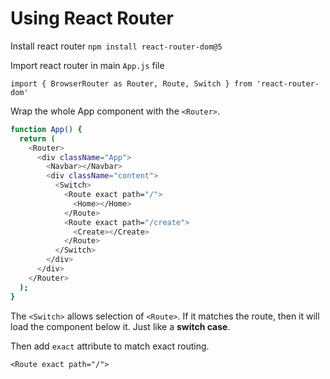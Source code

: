 # Using React Router

Install react router `npm install react-router-dom@5`

Import react router in main `App.js` file

`import { BrowserRouter as Router, Route, Switch } from 'react-router-dom'`

Wrap the whole App component with the `<Router>`.

```bash
function App() {
  return (
    <Router>
      <div className="App">
        <Navbar></Navbar>
        <div className="content">
          <Switch>
            <Route exact path="/">
              <Home></Home>
            </Route>
            <Route exact path="/create">
              <Create></Create>
            </Route>
          </Switch>
        </div>
      </div>
    </Router>
  );
}
```

The `<Switch>` allows selection of `<Route>`. If it matches the route, then it will load the component below it. Just like a **switch case**.

Then add `exact` attribute to match exact routing.

`<Route exact path="/">`



